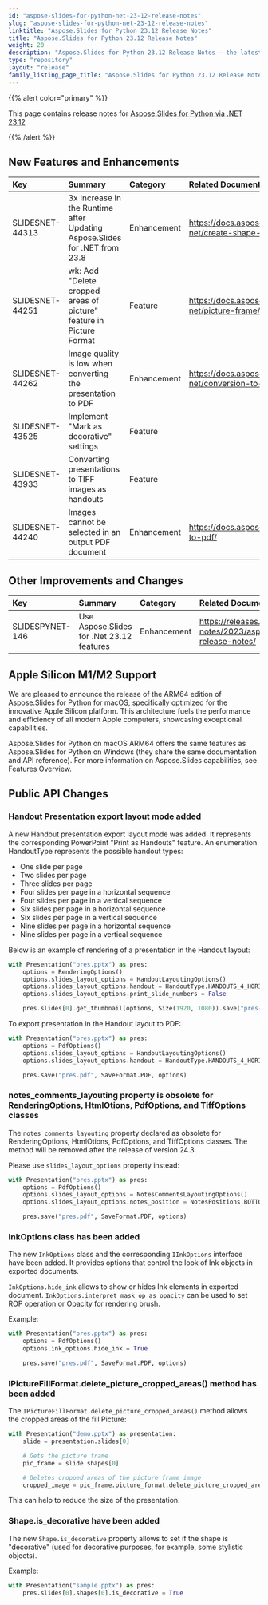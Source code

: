 ```yaml
---
id: "aspose-slides-for-python-net-23-12-release-notes"
slug: "aspose-slides-for-python-net-23-12-release-notes"
linktitle: "Aspose.Slides for Python 23.12 Release Notes"
title: "Aspose.Slides for Python 23.12 Release Notes"
weight: 20
description: "Aspose.Slides for Python 23.12 Release Notes – the latest updates and fixes."
type: "repository"
layout: "release"
family_listing_page_title: "Aspose.Slides for Python 23.12 Release Notes"
---
```


{{% alert color="primary" %}}

This page contains release notes for [Aspose.Slides for Python via .NET 23.12](https://pypi.org/project/Aspose.Slides/23.12/)

{{% /alert %}}

## New Features and Enhancements
|**Key**|**Summary**|**Category**|**Related Documentation**|
| :- | :- | :- | :- |
|SLIDESNET-44313|3x Increase in the Runtime after Updating Aspose.Slides for .NET from 23.8|Enhancement|<https://docs.aspose.com/slides/python-net/create-shape-thumbnails/>|
|SLIDESNET-44251|wk: Add "Delete cropped areas of picture" feature in Picture Format|Feature|<https://docs.aspose.com/slides/python-net/picture-frame/>|
|SLIDESNET-44262|Image quality is low when converting the presentation to PDF|Enhancement|<https://docs.aspose.com/slides/python-net/conversion-to-pdf/>|
|SLIDESNET-43525|Implement "Mark as decorative" settings|Feature||
|SLIDESNET-43933|Converting presentations to TIFF images as handouts|Feature||
|SLIDESNET-44240|Images cannot be selected in an output PDF document|Enhancement|<https://docs.aspose.com/slides/net/conversion-to-pdf/>|

## Other Improvements and Changes
|**Key**|**Summary**|**Category**|**Related Documentation**|
| :- | :- | :- | :- |
|SLIDESPYNET-146|Use Aspose.Slides for .Net 23.12 features|Enhancement|<https://releases.aspose.com/slides/net/release-notes/2023/aspose-slides-for-net-23-12-release-notes/>|

## Apple Silicon M1/M2 Support

We are pleased to announce the release of the ARM64 edition of Aspose.Slides for Python for macOS, specifically optimized for the innovative Apple Silicon platform. This architecture fuels the performance and efficiency of all modern Apple computers, showcasing exceptional capabilities.

Aspose.Slides for Python on macOS ARM64 offers the same features as Aspose.Slides for Python on Windows (they share the same documentation and API reference). For more information on Aspose.Slides capabilities, see Features Overview.

## Public API Changes

### Handout Presentation export layout mode added

A new Handout presentation export layout mode was added. It represents the corresponding PowerPoint "Print as Handouts" feature. An enumeration HandoutType represents the possible handout types:
- One slide per page
- Two slides per page
- Three slides per page
- Four slides per page in a horizontal sequence
- Four slides per page in a vertical sequence
- Six slides per page in a horizontal sequence
- Six slides per page in a vertical sequence
- Nine slides per page in a horizontal sequence
- Nine slides per page in a vertical sequence

Below is an example of rendering of a presentation in the Handout layout:

```py
with Presentation("pres.pptx") as pres:
    options = RenderingOptions()
    options.slides_layout_options = HandoutLayoutingOptions()
    options.slides_layout_options.handout = HandoutType.HANDOUTS_4_HORIZONTAL
    options.slides_layout_options.print_slide_numbers = False

    pres.slides[0].get_thumbnail(options, Size(1920, 1080)).save("pres-handout.png")
```

To export presentation in the Handout layout to PDF:

```py
with Presentation("pres.pptx") as pres:
    options = PdfOptions()
    options.slides_layout_options = HandoutLayoutingOptions()
    options.slides_layout_options.handout = HandoutType.HANDOUTS_4_HORIZONTAL

    pres.save("pres.pdf", SaveFormat.PDF, options)
```

### notes_comments_layouting property is obsolete for RenderingOptions, HtmlOtions, PdfOptions, and TiffOptions classes

The `notes_comments_layouting` property declared as obsolete for RenderingOptions, HtmlOtions, PdfOptions, and TiffOptions classes. The method will be removed after the release of version 24.3.

Please use `slides_layout_options` property instead:

```py
with Presentation("pres.pptx") as pres:
    options = PdfOptions()
    options.slides_layout_options = NotesCommentsLayoutingOptions()
    options.slides_layout_options.notes_position = NotesPositions.BOTTOM_TRUNCATED

    pres.save("pres.pdf", SaveFormat.PDF, options)
```

### InkOptions class has been added

The new `InkOptions` class and the corresponding `IInkOptions` interface have been added. It provides options that control the look of Ink objects in exported documents. 

`InkOptions.hide_ink` allows to show or hides Ink elements in exported document.
`InkOptions.interpret_mask_op_as_opacity` can be used to set ROP operation or Opacity for rendering brush.

Example:

```py
with Presentation("pres.pptx") as pres:
    options = PdfOptions()
    options.ink_options.hide_ink = True

    pres.save("pres.pdf", SaveFormat.PDF, options)
```

### IPictureFillFormat.delete_picture_cropped_areas() method has been added

The `IPictureFillFormat.delete_picture_cropped_areas()` method allows the cropped areas of the fill Picture:

```py
with Presentation("demo.pptx") as presentation:
    slide = presentation.slides[0]

    # Gets the picture frame
    pic_frame = slide.shapes[0]

    # Deletes cropped areas of the picture frame image
    cropped_image = pic_frame.picture_format.delete_picture_cropped_areas()
```

This can help to reduce the size of the presentation.

### Shape.is_decorative have been added

The new `Shape.is_decorative` property allows to set if the shape is "decorative" (used for decorative purposes, for example, some stylistic objects).

Example:

```py
with Presentation("sample.pptx") as pres:
    pres.slides[0].shapes[0].is_decorative = True
```